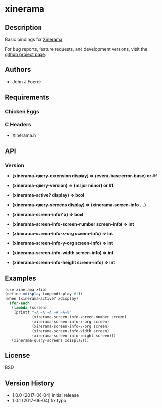 
# xinerama


## Description

Basic bindings for [Xinerama](https://www.x.org/releases/X11R7.7/doc/man/man3/Xinerama.3.xhtml)

For bug reports, feature requests, and development versions, visit the
[github project page](https://github.com/retroj/xinerama-egg/).

## Authors

* John J Foerch


## Requirements
### Chicken Eggs

### C Headers

* Xinerama.h


## API
### Version

* **(xinerama-query-extension display) => (event-base error-base) or #f**

* **(xinerama-query-version) => (major minor) or #f**

* **(xinerama-active? display) => bool**

* **(xinerama-query-screens display) => (xinerama-screen-info ...)**

* **(xinerama-screen-info? x) => bool**

* **(xinerama-screen-info-screen-number screen-info) => int**

* **(xinerama-screen-info-x-org screen-info) => int**

* **(xinerama-screen-info-y-org screen-info) => int**

* **(xinerama-screen-info-width screen-info) => int**

* **(xinerama-screen-info-height screen-info) => int**


## Examples

```scheme
(use xinerama xlib)
(define xdisplay (xopendisplay #f))
(when (xinerama-active? xdisplay)
  (for-each
   (lambda (screen)
    (printf "~A ~A ~A ~A ~A~%"
            (xinerama-screen-info-screen-number screen)
            (xinerama-screen-info-x-org screen)
            (xinerama-screen-info-y-org screen)
            (xinerama-screen-info-width screen)
            (xinerama-screen-info-height screen)))
   (xinerama-query-screens xdisplay)))
```


## License

BSD


## Version History

* 1.0.0 (2017-06-04) initial release
* 1.0.1 (2017-06-04) fix typo

